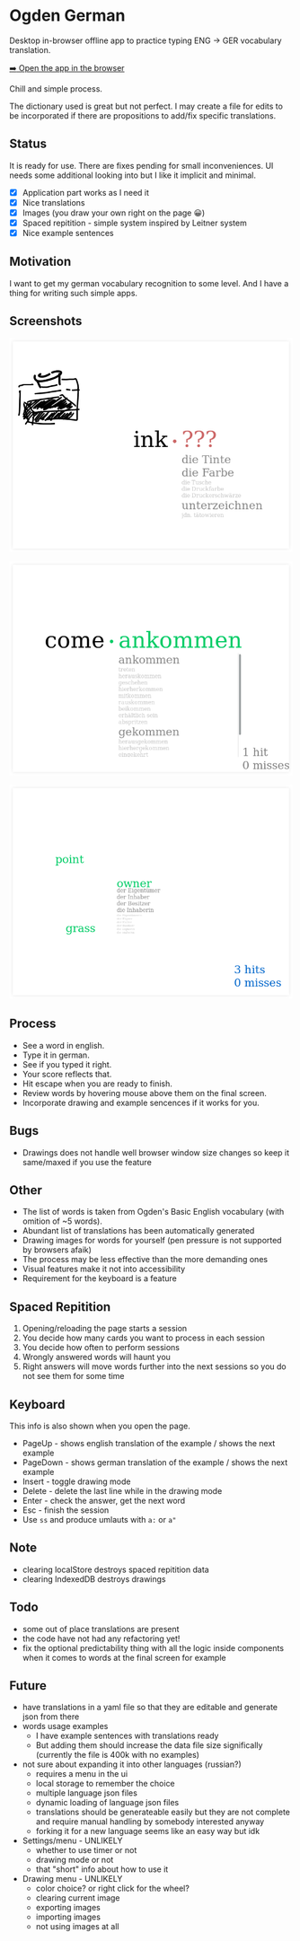 # Ogden German

Desktop in-browser offline app to practice typing ENG -> GER vocabulary translation.

[:arrow_right: Open the app in the browser](https://sowcow.github.io/ogden-german/)

Chill and simple process.

The dictionary used is great but not perfect.
I may create a file for edits to be incorporated if there are propositions to add/fix specific translations.

## Status

It is ready for use. There are fixes pending for small inconveniences.
UI needs some additional looking into but I like it implicit and minimal.

- [X] Application part works as I need it
- [X] Nice translations
- [X] Images (you draw your own right on the page :grinning:)
- [X] Spaced repitition - simple system inspired by Leitner system
- [X] Nice example sentences

## Motivation

I want to get my german vocabulary recognition to some level.
And I have a thing for writing such simple apps.

## Screenshots

![wrong-answer](/shots/wrong.png?raw=true)

![right-answer](/shots/right.png?raw=true)

![final-review](/shots/final.png?raw=true)

## Process

- See a word in english.
- Type it in german.
- See if you typed it right.
- Your score reflects that.
- Hit escape when you are ready to finish.
- Review words by hovering mouse above them on the final screen.
- Incorporate drawing and example sencences if it works for you.

## Bugs

- Drawings does not handle well browser window size changes so keep it same/maxed if you use the feature

## Other

* The list of words is taken from Ogden's Basic English vocabulary (with omition of ~5 words).
* Abundant list of translations has been automatically generated
* Drawing images for words for yourself (pen pressure is not supported by browsers afaik)
* The process may be less effective than the more demanding ones
* Visual features make it not into accessibility
* Requirement for the keyboard is a feature

## Spaced Repitition

1. Opening/reloading the page starts a session
1. You decide how many cards you want to process in each session
1. You decide how often to perform sessions
1. Wrongly answered words will haunt you
1. Right answers will move words further into the next sessions so you do not see them for some time

## Keyboard

This info is also shown when you open the page.

- PageUp - shows english translation of the example / shows the next example
- PageDown - shows german translation of the example / shows the next example
- Insert - toggle drawing mode
- Delete - delete the last line while in the drawing mode
- Enter - check the answer, get the next word
- Esc - finish the session
- Use `ss` and produce umlauts with `a:` or `a"`

## Note

- clearing localStore destroys spaced repitition data
- clearing IndexedDB destroys drawings

## Todo

- some out of place translations are present
- the code have not had any refactoring yet!
- fix the optional predictability thing with all the logic inside components when it comes to words at the final screen for example

## Future

- have translations in a yaml file so that they are editable and generate json from there
- words usage examples
  * I have example sentences with translations ready
  * But adding them should increase the data file size significally (currently the file is 400k with no examples)
- not sure about expanding it into other languages (russian?)
  * requires a menu in the ui
  * local storage to remember the choice
  * multiple language json files
  * dynamic loading of language json files
  * translations should be generateable easily but they
    are not complete and require manual handling by somebody interested anyway
  * forking it for a new language seems like an easy way but idk
- Settings/menu - UNLIKELY
  * whether to use timer or not
  * drawing mode or not
  * that "short" info about how to use it
- Drawing menu - UNLIKELY
  * color choice? or right click for the wheel?
  * clearing current image
  * exporting images
  * importing images
  * not using images at all
